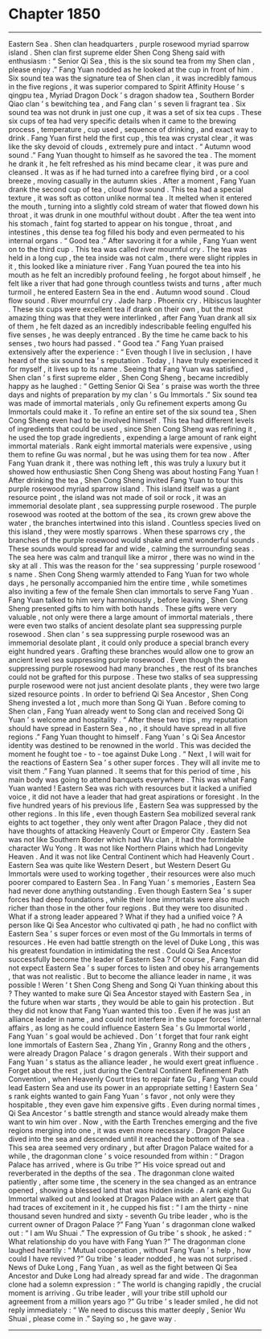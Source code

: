 
# Chapter 1850


---

Eastern Sea .
Shen clan headquarters , purple rosewood myriad sparrow island .
Shen clan first supreme elder Shen Cong Sheng said with enthusiasm : “ Senior Qi Sea , this is the six sound tea from my Shen clan , please enjoy .”
Fang Yuan nodded as he looked at the cup in front of him .
Six sound tea was the signature tea of Shen clan , it was incredibly famous in the five regions , it was superior compared to Spirit Affinity House ’ s qingpu tea , Myriad Dragon Dock ’ s dragon shadow tea , Southern Border Qiao clan ’ s bewitching tea , and Fang clan ’ s seven li fragrant tea .
Six sound tea was not drunk in just one cup , it was a set of six tea cups .
These six cups of tea had very specific details when it came to the brewing process , temperature , cup used , sequence of drinking , and exact way to drink .
Fang Yuan first held the first cup , this tea was crystal clear , it was like the sky devoid of clouds , extremely pure and intact .
“ Autumn wood sound .” Fang Yuan thought to himself as he savored the tea .
The moment he drank it , he felt refreshed as his mind became clear , it was pure and cleansed .
It was as if he had turned into a carefree flying bird , or a cool breeze , moving casually in the autumn skies .
After a moment , Fang Yuan drank the second cup of tea , cloud flow sound .
This tea had a special texture , it was soft as cotton unlike normal tea . It melted when it entered the mouth , turning into a slightly cold stream of water that flowed down his throat , it was drunk in one mouthful without doubt .
After the tea went into his stomach , faint fog started to appear on his tongue , throat , and intestines , this dense tea fog filled his body and even permeated to his internal organs .
“ Good tea .” After savoring it for a while , Fang Yuan went on to the third cup .
This tea was called river mournful cry .
The tea was held in a long cup , the tea inside was not calm , there were slight ripples in it , this looked like a miniature river .
Fang Yuan poured the tea into his mouth as he felt an incredibly profound feeling , he forgot about himself , he felt like a river that had gone through countless twists and turns , after much turmoil , he entered Eastern Sea in the end .
Autumn wood sound .
Cloud flow sound .
River mournful cry .
Jade harp .
Phoenix cry .
Hibiscus laughter .
These six cups were excellent tea if drank on their own , but the most amazing thing was that they were interlinked , after Fang Yuan drank all six of them , he felt dazed as an incredibly indescribable feeling engulfed his five senses , he was deeply entranced .
By the time he came back to his senses , two hours had passed .
“ Good tea .” Fang Yuan praised extensively after the experience : “ Even though I live in seclusion , I have heard of the six sound tea ’ s reputation . Today , I have truly experienced it for myself , it lives up to its name .
Seeing that Fang Yuan was satisfied , Shen clan ’ s first supreme elder , Shen Cong Sheng , became incredibly happy as he laughed : “ Getting Senior Qi Sea ’ s praise was worth the three days and nights of preparation by my clan ’ s Gu Immortals .”
Six sound tea was made of immortal materials , only Gu refinement experts among Gu Immortals could make it . To refine an entire set of the six sound tea , Shen Cong Sheng even had to be involved himself .
This tea had different levels of ingredients that could be used , since Shen Cong Sheng was refining it , he used the top grade ingredients , expending a large amount of rank eight immortal materials .
Rank eight immortal materials were expensive , using them to refine Gu was normal , but he was using them for tea now . After Fang Yuan drank it , there was nothing left , this was truly a luxury but it showed how enthusiastic Shen Cong Sheng was about hosting Fang Yuan !
After drinking the tea , Shen Cong Sheng invited Fang Yuan to tour this purple rosewood myriad sparrow island .
This island itself was a giant resource point , the island was not made of soil or rock , it was an immemorial desolate plant , sea suppressing purple rosewood .
The purple rosewood was rooted at the bottom of the sea , its crown grew above the water , the branches intertwined into this island .
Countless species lived on this island , they were mostly sparrows .
When these sparrows cry , the branches of the purple rosewood would shake and emit wonderful sounds . These sounds would spread far and wide , calming the surrounding seas .
The sea here was calm and tranquil like a mirror , there was no wind in the sky at all .
This was the reason for the ‘ sea suppressing ’ purple rosewood ’ s name .
Shen Cong Sheng warmly attended to Fang Yuan for two whole days , he personally accompanied him the entire time , while sometimes also inviting a few of the female Shen clan immortals to serve Fang Yuan .
Fang Yuan talked to him very harmoniously , before leaving , Shen Cong Sheng presented gifts to him with both hands .
These gifts were very valuable , not only were there a large amount of immortal materials , there were even two stalks of ancient desolate plant sea suppressing purple rosewood .
Shen clan ’ s sea suppressing purple rosewood was an immemorial desolate plant , it could only produce a special branch every eight hundred years .
Grafting these branches would allow one to grow an ancient level sea suppressing purple rosewood .
Even though the sea suppressing purple rosewood had many branches , the rest of its branches could not be grafted for this purpose .
These two stalks of sea suppressing purple rosewood were not just ancient desolate plants , they were two large sized resource points .
In order to befriend Qi Sea Ancestor , Shen Cong Sheng invested a lot , much more than Song Qi Yuan .
Before coming to Shen clan , Fang Yuan already went to Song clan and received Song Qi Yuan ’ s welcome and hospitality .
“ After these two trips , my reputation should have spread in Eastern Sea , no , it should have spread in all five regions .” Fang Yuan thought to himself .
Fang Yuan ’ s Qi Sea Ancestor identity was destined to be renowned in the world .
This was decided the moment he fought toe - to - toe against Duke Long .
“ Next , I will wait for the reactions of Eastern Sea ’ s other super forces . They will all invite me to visit them .” Fang Yuan planned .
It seems that for this period of time , his main body was going to attend banquets everywhere .
This was what Fang Yuan wanted !
Eastern Sea was rich with resources but it lacked a unified voice , it did not have a leader that had great aspirations or foresight .
In the five hundred years of his previous life , Eastern Sea was suppressed by the other regions . In this life , even though Eastern Sea mobilized several rank eights to act together , they only went after Dragon Palace , they did not have thoughts of attacking Heavenly Court or Emperor City .
Eastern Sea was not like Southern Border which had Wu clan , it had the formidable character Wu Yong .
It was not like Northern Plains which had Longevity Heaven .
And it was not like Central Continent which had Heavenly Court .
Eastern Sea was quite like Western Desert , but Western Desert Gu Immortals were used to working together , their resources were also much poorer compared to Eastern Sea .
In Fang Yuan ’ s memories , Eastern Sea had never done anything outstanding . Even though Eastern Sea ’ s super forces had deep foundations , while their lone immortals were also much richer than those in the other four regions .
But they were too disunited .
What if a strong leader appeared ? What if they had a unified voice ?
A person like Qi Sea Ancestor who cultivated qi path , he had no conflict with Eastern Sea ’ s super forces or even most of the Gu Immortals in terms of resources . He even had battle strength on the level of Duke Long , this was his greatest foundation in intimidating the rest .
Could Qi Sea Ancestor successfully become the leader of Eastern Sea ?
Of course , Fang Yuan did not expect Eastern Sea ’ s super forces to listen and obey his arrangements , that was not realistic .
But to become the alliance leader in name , it was possible !
Weren ’ t Shen Cong Sheng and Song Qi Yuan thinking about this ? They wanted to make sure Qi Sea Ancestor stayed with Eastern Sea , in the future when war starts , they would be able to gain his protection .
But they did not know that Fang Yuan wanted this too .
Even if he was just an alliance leader in name , and could not interfere in the super forces ’ internal affairs , as long as he could influence Eastern Sea ’ s Gu Immortal world , Fang Yuan ’ s goal would be achieved .
Don ’ t forget that four rank eight lone immortals of Eastern Sea , Zhang Yin , Granny Rong and the others , were already Dragon Palace ’ s dragon generals .
With their support and Fang Yuan ’ s status as the alliance leader , he would exert great influence . Forget about the rest , just during the Central Continent Refinement Path Convention , when Heavenly Court tries to repair fate Gu , Fang Yuan could lead Eastern Sea and use its power in an appropriate setting !
Eastern Sea ’ s rank eights wanted to gain Fang Yuan ’ s favor , not only were they hospitable , they even gave him expensive gifts .
Even during normal times , Qi Sea Ancestor ’ s battle strength and stance would already make them want to win him over . Now , with the Earth Trenches emerging and the five regions merging into one , it was even more necessary .
Dragon Palace dived into the sea and descended until it reached the bottom of the sea .
This sea area seemed very ordinary , but after Dragon Palace waited for a while , the dragonman clone ’ s voice resounded from within : “ Dragon Palace has arrived , where is Gu tribe ?”
His voice spread out and reverberated in the depths of the sea .
The dragonman clone waited patiently , after some time , the scenery in the sea changed as an entrance opened , showing a blessed land that was hidden inside .
A rank eight Gu Immortal walked out and looked at Dragon Palace with an alert gaze that had traces of excitement in it , he cupped his fist : “ I am the thirty - nine thousand seven hundred and sixty - seventh Gu tribe leader , who is the current owner of Dragon Palace ?”
Fang Yuan ’ s dragonman clone walked out : “ I am Wu Shuai .”
The expression of Gu tribe ’ s shook , he asked : “ What relationship do you have with Fang Yuan ?”
The dragonman clone laughed heartily : “ Mutual cooperation , without Fang Yuan ’ s help , how could I have revived ?”
Gu tribe ’ s leader nodded , he was not surprised .
News of Duke Long , Fang Yuan , as well as the fight between Qi Sea Ancestor and Duke Long had already spread far and wide .
The dragonman clone had a solemn expression : “ The world is changing rapidly , the crucial moment is arriving . Gu tribe leader , will your tribe still uphold our agreement from a million years ago ?”
Gu tribe ’ s leader smiled , he did not reply immediately : “ We need to discuss this matter deeply , Senior Wu Shuai , please come in .”
Saying so , he gave way .

---

